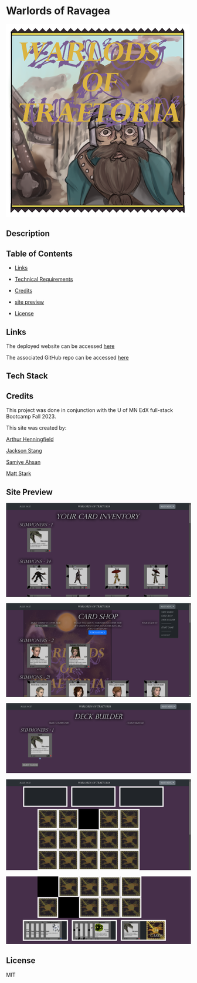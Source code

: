 # Warlords of Ravagea

![Dwarvespack](./client/public/img/wotcardpack2.png)

## Description



## Table of Contents

- [Links](#links)
- [Technical Requirements](#technicalrequirements)
- [Credits](#credits)
- [site preview](#sitepreview)
- [License](#license)

  


  <a id="links"></a>

## Links
The deployed website can be accessed [here](https://warlordsoftraetoria-a6c327028c9d.herokuapp.com/)

The associated GitHub repo can be accessed [here](https://github.com/kylatae/tcg)

  <a id="technicalrequirements"></a>

## Tech Stack



  <a id="credits"></a>

## Credits
This project was done in conjunction with the U of MN EdX full-stack Bootcamp Fall 2023.

This site was created by:

[Arthur Henningfield](https://github.com/kylatae)

[Jackson Stang](https://github.com/JStang98)

[Samiye Ahsan](https://github.com/samiyeahsan)

[Matt Stark](https://github.com/Matt0Stark)



  <a id="sitepreview"></a>

## Site Preview

![viewcards](./client/public/img/warlordsscreenshot1.png)

![cardshop](./client/public/img/warlordsscreenshot2.png)

![deckbuilder](./client/public/img/warlordsscreenshot3.png)

![board1](./client/public/img/warlordboard1.png)

![board2](./client/public/img/warlordboard2.png)


  <a id="license"></a>

## License
MIT 